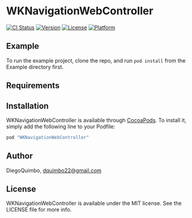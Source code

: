 # WKNavigationWebController

[![CI Status](http://img.shields.io/travis/DiegoQuimbo/WKNavigationWebController.svg?style=flat)](https://travis-ci.org/DiegoQuimbo/WKNavigationWebController)
[![Version](https://img.shields.io/cocoapods/v/WKNavigationWebController.svg?style=flat)](http://cocoapods.org/pods/WKNavigationWebController)
[![License](https://img.shields.io/cocoapods/l/WKNavigationWebController.svg?style=flat)](http://cocoapods.org/pods/WKNavigationWebController)
[![Platform](https://img.shields.io/cocoapods/p/WKNavigationWebController.svg?style=flat)](http://cocoapods.org/pods/WKNavigationWebController)

## Example

To run the example project, clone the repo, and run `pod install` from the Example directory first.

## Requirements

## Installation

WKNavigationWebController is available through [CocoaPods](http://cocoapods.org). To install
it, simply add the following line to your Podfile:

```ruby
pod "WKNavigationWebController"
```

## Author

DiegoQuimbo, dquimbo22@gmail.com

## License

WKNavigationWebController is available under the MIT license. See the LICENSE file for more info.
